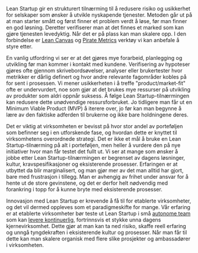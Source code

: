Lean Startup gir en strukturert tilnærming til å redusere risiko og usikkerhet for selskaper som ønsker å utvikle nyskapende tjenester. Metoden går ut på at man starter smått og først finner et problem verdt å løse, før man finner en god løsning. Deretter verifiserer man at det finnes et marked som kan gjøre tjenesten levedyktig. Når det er på plass kan man skalere opp. I den forbindelse er [Lean Canvas](https://leanstack.com/leancanvas) og [Pirate Metrics](http://www.expectedbehavior.com/experiments/pirate_metrics/) verktøy vi kan anbefale å styre etter.

En vanlig utfordring vi ser er at det gjøres mye forarbeid, planlegging og utvikling før man kommer i kontakt med kundene. Verifisering av hypoteser gjøres ofte gjennom skrivebordsøvelser, analyser eller brukertester hvor metrikker er dårlig definert og hvor andre relevante fagområder kobles på for sent i prosessen. Vi mener usikkerheten i å treffe "product/market-fit" ofte er undervurdert, noe som gjør at det brukes mye ressurser på utvikling av produkter som aldri oppnår suksess. Å følge Lean Startup-tilnærmingen kan redusere dette unødvendige ressursforbruket. Jo tidligere man får ut en Minimum Viable Product (MVP) å iterere over, jo før kan man begynne å lære av den faktiske adferden til brukerne og ikke bare holdningene deres.

Det er viktig at virksomheten er bevisst på hvor stor andel av porteføljen som befinner seg i en utforskende fase, og hvordan dette er knyttet til virksomhetens overordnede strategi. Det er ikke et mål å bruke en Lean Startup-tilnærming på alt i porteføljen, men heller å vurdere den på nye initiativer hvor man får testet det fullt ut. Vi ser at mange som ønsker å jobbe etter Lean Startup-tilnærmingen er begrenset av dagens løsninger, kultur, kravspesifikasjoner og eksisterende prosesser. Erfaringen er at utbyttet da blir marginalisert, og man gjør mer av det man alltid har gjort, bare med frustrasjon i tillegg. Man er avhengig av frihet under ansvar for å hente ut de store gevinstene, og det er derfor helt nødvendig med forankring i topp for å kunne bryte med eksisterende prosesser. 

Innovasjon med Lean Startup er krevende å få til for etablerte virksomheter, og det vil dermed oppleves som et paradigmeskifte for mange. Vår erfaring er at etablerte virksomheter bør teste ut Lean Startup i små [autonome team](https://radar.bekk.no/tech2018/prosess-og-kvalitet/autonome-team) som kan [levere kontinuerlig](https://radar.bekk.no/tech2018/prosess-og-kvalitet/kontinuerlige-leveranser), fortrinnsvis et stykke unna dagens kjernevirksomhet. Dette gjør at man kan ta ned risiko, skaffe reell erfaring og unngå tyngdekraften i eksisterende kultur og prosesser. Når man får til dette kan man skalere organisk med flere slike prosjekter og ambassadører i virksomheten.